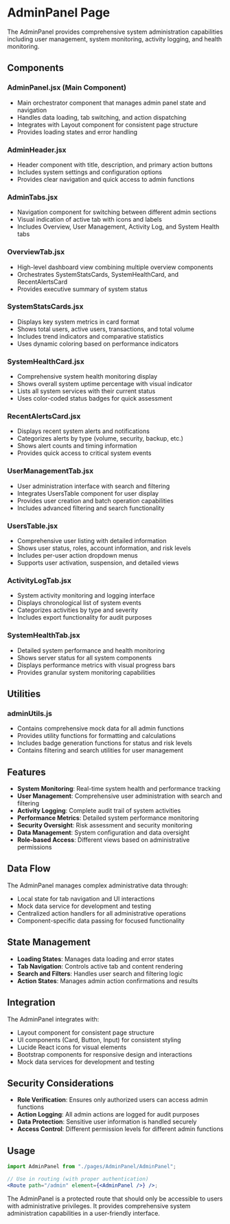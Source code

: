# AdminPanel Page

The AdminPanel provides comprehensive system administration capabilities including user management, system monitoring, activity logging, and health monitoring.

## Components

### AdminPanel.jsx (Main Component)

-   Main orchestrator component that manages admin panel state and navigation
-   Handles data loading, tab switching, and action dispatching
-   Integrates with Layout component for consistent page structure
-   Provides loading states and error handling

### AdminHeader.jsx

-   Header component with title, description, and primary action buttons
-   Includes system settings and configuration options
-   Provides clear navigation and quick access to admin functions

### AdminTabs.jsx

-   Navigation component for switching between different admin sections
-   Visual indication of active tab with icons and labels
-   Includes Overview, User Management, Activity Log, and System Health tabs

### OverviewTab.jsx

-   High-level dashboard view combining multiple overview components
-   Orchestrates SystemStatsCards, SystemHealthCard, and RecentAlertsCard
-   Provides executive summary of system status

### SystemStatsCards.jsx

-   Displays key system metrics in card format
-   Shows total users, active users, transactions, and total volume
-   Includes trend indicators and comparative statistics
-   Uses dynamic coloring based on performance indicators

### SystemHealthCard.jsx

-   Comprehensive system health monitoring display
-   Shows overall system uptime percentage with visual indicator
-   Lists all system services with their current status
-   Uses color-coded status badges for quick assessment

### RecentAlertsCard.jsx

-   Displays recent system alerts and notifications
-   Categorizes alerts by type (volume, security, backup, etc.)
-   Shows alert counts and timing information
-   Provides quick access to critical system events

### UserManagementTab.jsx

-   User administration interface with search and filtering
-   Integrates UsersTable component for user display
-   Provides user creation and batch operation capabilities
-   Includes advanced filtering and search functionality

### UsersTable.jsx

-   Comprehensive user listing with detailed information
-   Shows user status, roles, account information, and risk levels
-   Includes per-user action dropdown menus
-   Supports user activation, suspension, and detailed views

### ActivityLogTab.jsx

-   System activity monitoring and logging interface
-   Displays chronological list of system events
-   Categorizes activities by type and severity
-   Includes export functionality for audit purposes

### SystemHealthTab.jsx

-   Detailed system performance and health monitoring
-   Shows server status for all system components
-   Displays performance metrics with visual progress bars
-   Provides granular system monitoring capabilities

## Utilities

### adminUtils.js

-   Contains comprehensive mock data for all admin functions
-   Provides utility functions for formatting and calculations
-   Includes badge generation functions for status and risk levels
-   Contains filtering and search utilities for user management

## Features

-   **System Monitoring**: Real-time system health and performance tracking
-   **User Management**: Comprehensive user administration with search and filtering
-   **Activity Logging**: Complete audit trail of system activities
-   **Performance Metrics**: Detailed system performance monitoring
-   **Security Oversight**: Risk assessment and security monitoring
-   **Data Management**: System configuration and data oversight
-   **Role-based Access**: Different views based on administrative permissions

## Data Flow

The AdminPanel manages complex administrative data through:

-   Local state for tab navigation and UI interactions
-   Mock data service for development and testing
-   Centralized action handlers for all administrative operations
-   Component-specific data passing for focused functionality

## State Management

-   **Loading States**: Manages data loading and error states
-   **Tab Navigation**: Controls active tab and content rendering
-   **Search and Filters**: Handles user search and filtering logic
-   **Action States**: Manages admin action confirmations and results

## Integration

The AdminPanel integrates with:

-   Layout component for consistent page structure
-   UI components (Card, Button, Input) for consistent styling
-   Lucide React icons for visual elements
-   Bootstrap components for responsive design and interactions
-   Mock data services for development and testing

## Security Considerations

-   **Role Verification**: Ensures only authorized users can access admin functions
-   **Action Logging**: All admin actions are logged for audit purposes
-   **Data Protection**: Sensitive user information is handled securely
-   **Access Control**: Different permission levels for different admin functions

## Usage

```jsx
import AdminPanel from "./pages/AdminPanel/AdminPanel";

// Use in routing (with proper authentication)
<Route path="/admin" element={<AdminPanel />} />;
```

The AdminPanel is a protected route that should only be accessible to users with administrative privileges. It provides comprehensive system administration capabilities in a user-friendly interface.
